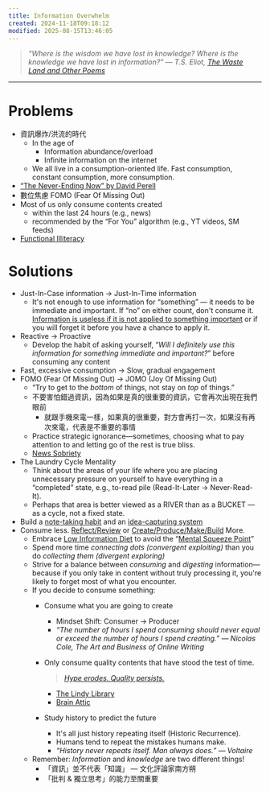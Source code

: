 ```yaml
---
title: Information Overwhelm
created: 2024-11-18T09:18:12
modified: 2025-08-15T13:46:05
---
```


> _“Where is the wisdom we have lost in knowledge? Where is the knowledge we have lost in information?” ― T.S. Eliot, [The Waste Land and Other Poems](https://www.goodreads.com/work/quotes/15306654)_

---

# Problems

* 資訊爆炸/洪流的時代
	* In the age of
		* Information abundance/overload
		* Infinite information on the internet
	* We all live in a consumption-oriented life. Fast consumption, constant consumption, more consumption.
* [“The Never-Ending Now” by David Perell](https://perell.com/essay/never-ending-now/)
* 數位焦慮 FOMO (Fear Of Missing Out)
* Most of us only consume contents created
	* within the last 24 hours (e.g., news)
	* recommended by the “For You” algorithm (e.g., YT videos, SM feeds)
* [Functional Illiteracy](Functional%20Illiteracy.md)

# Solutions

* Just-In-Case information → Just-In-Time information
	* It's not enough to use information for “something” — it needs to be immediate and important. If “no” on either count, don't consume it. [Information is useless if it is not applied to something important](cultivate-a-strong-bias-towards-action.md) or if you will forget it before you have a chance to apply it.
* Reactive → Proactive
	* Develop the habit of asking yourself, “_Will I definitely use this information for something immediate and important?_” before consuming any content
* Fast, excessive consumption → Slow, gradual engagement
* FOMO (Fear Of Missing Out) → JOMO (Joy Of Missing Out)
	* “Try to get to the _bottom_ of things, not stay on _top_ of things.”
	* 不要害怕錯過資訊，因為如果是真的很重要的資訊，它會再次出現在我們眼前
		* 就跟手機來電一樣，如果真的很重要，對方會再打一次，如果沒有再次來電，代表是不重要的事情
	* Practice strategic ignorance—sometimes, choosing what to pay attention to and letting go of the rest is true bliss.
	* [News Sobriety](News%20Sobriety.md)
* The Laundry Cycle Mentality
	* Think about the areas of your life where you are placing unnecessary pressure on yourself to have everything in a “completed” state, e.g., to-read pile (Read-It-Later → Never-Read-It).
	* Perhaps that area is better viewed as a RIVER than as a BUCKET — as a cycle, not a fixed state.
* Build a [note-taking habit](note-taking.md) and an [idea-capturing system](idea%20capture%20inbox.md)
* Consume less. [Reflect/Review](reflect-and-review.md) or [Create/Produce/Make/Build](Creativity%20is%20just%20connecting%20things.md) More.
	* Embrace [Low Information Diet](Low%20Information%20Diet.md) to avoid the “[Mental Squeeze Point](https://notes.linkingyourthinking.com/Cards/Mental+Squeeze+Point)”
	* Spend more time _connecting dots (convergent exploiting)_ than you do _collecting them (divergent exploring)_
	* Strive for a balance between _consuming_ and _digesting_ information—because if you only take in content without truly processing it, you're likely to forget most of what you encounter.
	* If you decide to consume something:
		* Consume what you are going to create
			* Mindset Shift: Consumer → Producer
			* _“The number of hours I spend consuming should never equal or exceed the number of hours I spend creating.” ― Nicolas Cole, The Art and Business of Online Writing_
		* Only consume quality contents that have stood the test of time.

			> _[Hype erodes. Quality persists.](https://x.com/JamesClear/status/1956069352601477465)_

			* [The Lindy Library](The%20Lindy%20Effect.md)
			* [Brain Attic](Brain%20Attic.md)
		* Study history to predict the future
			* It's all just history repeating itself (Historic Recurrence).
			* Humans tend to repeat the mistakes humans make.
			* _“History never repeats itself. Man always does.” ― Voltaire_
	* Remember: _Information_ and _knowledge_ are two different things!
		* 「資訊」並不代表「知識」 — 文化評論家南方朔
		* 「批判 \& 獨立思考」的能力至關重要

